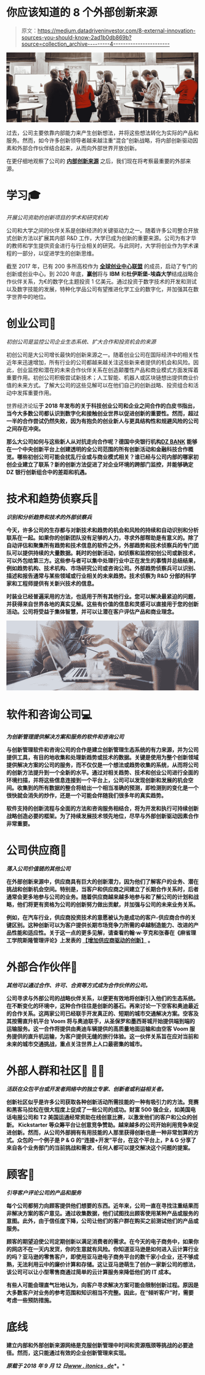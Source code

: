 # 你应该知道的 8 个外部创新来源

> 原文：<https://medium.datadriveninvestor.com/8-external-innovation-sources-you-should-know-2ad1b0db869b?source=collection_archive---------4----------------------->

![](img/dede45ba98cb036934d7a0b1b622e883.png)

过去，公司主要依靠内部能力来产生创新想法，并将这些想法转化为实际的产品和服务。然而，如今许多创新领导者越来越注重“混合”创新战略，将内部创新驱动因素和外部合作伙伴结合起来，从而向外部世界开放创新。

在更仔细地观察了公司的 [**内部创新来源**](https://www.itonics.de/2018/08/6-internal-innovation-sources-you-should-know/) 之后，我们现在将考察最重要的外部来源。

# 学习🎓

*开展公司资助的创新项目的学术和研究机构*

公司和大学之间的伙伴关系是创新经济的关键驱动力之一。随着许多公司整合开放式创新方法以扩展其内部 R&D 工作，大学已成为创新的重要来源。公司为有才华的教师和学生提供资金进行与行业相关的研究。与此同时，大学将创业作为学术课程的一部分，以促进学生的创新思维。

截至 2017 年，已有 200 多所高校作为 [**全球创业中心联盟**](http://www.globalentrepreneurshipconsortium.org/mission/) 的成员，启动了专门的创新或创业中心。到 2020 年底，**赢创**将与 **IBM** 和**杜伊斯堡-埃森大学**结成战略合作伙伴关系，为€的数字化主题投资 1 亿美元。通过投资于数字技术的开发和测试以及数字技能的发展，特种化学品公司有望推进化学工业的数字化，并加强其在数字世界中的地位。

# 创业公司🚀

*初创公司是监控公司企业生态系统、扩大合作和投资机会的来源*

初创公司是大公司增长最快的创新来源之一。随着创业公司在国际经济中的相关性近年来迅速增加，所有行业的公司都越来越关注这些新来者提供的机会和风险。因此，创业监控和潜在的未来合作伙伴关系在创造颠覆性产品和商业模式方面发挥着重要作用。初创公司积极尝试新技术；人工智能、机器人或区块链想出提供商业价值的未来方式。了解大公司的这些见解可以在他们自己的创新战略、投资组合和活动中发挥重要作用。

世界经济论坛[](http://www3.weforum.org/docs/WEF_White_Paper_Collaboration_between_Start-ups_and_Corporates.pdf)****于 2018 年发布的关于科技创业公司和企业之间合作的白皮书指出，当今大多数公司都认识到数字化和接触创业世界以促进创新的重要性。然而，超过一半的合作尝试仍然失败，因为有抱负的创业新人与更具结构性和规避风险的公司之间存在冲突。****

****那么大公司如何与这些新人从对抗走向合作呢？德国中央银行机构[**DZ BANK**](https://www.itonics.de/2018/08/how-the-dz-bank-manages-innovation-activities/) 能够在一个中央创新平台上创建透明的全公司范围的所有创新活动和金融科技合作概览。哪些初创公司可能会扰乱行业或与商业模式相关？谁已经与公司内部的哪家初创企业建立了联系？新的创新方法促进了对企业环境的跨部门监控，并能够确定 DZ 银行创新组合中的差距和机遇。****

# ****技术和趋势侦察兵🔎****

*****识别和分析趋势和技术的外部侦察兵*****

****今天，许多公司的生存都与对新技术和趋势的机会和风险的持续和自动识别和分析联系在一起。如果你的创新团队没有足够的人力，寻求外部帮助是有意义的。除了自动评估和聚集所有趋势和技术信息的软件之外，外部趋势和技术侦察兵的专门团队可以提供持续的大量数据。耗时的创新活动，如侦察和监控初创公司或新技术，可以外包给第三方。这些参与者可以集中处理行业中正在发生的事情并总结结果，例如趋势机构、技术机构、市场研究公司或咨询公司。外部趋势侦察兵可以识别、描述和报告通常与某些领域或行业相关的未来趋势。技术侦察为 R&D 分部的科学家和工程师提供有关新兴技术的信息。****

****时装业已经普遍采用的方法，也适用于所有其他行业。您可以解决最紧迫的问题，并获得来自世界各地的真实见解。这些有价值的信息和灵感可以直接用于您的创新活动。公司将受益于集体智慧，并可以让潜在客户评估产品和商业理念。****

****![](img/1b8b0ffe65b5a627c048e538484e0302.png)****

# ****‍软件和咨询公司💻****

*****为创新管理提供解决方案和服务的软件和咨询公司*****

****与创新管理软件和咨询公司的合作是建立创新管理生态系统的有力来源，并为公司提供工具，有目的地收集和处理新趋势或技术的数据。关键是使用为整个创新领域提供解决方案的公司的服务，而不仅仅是一个想法或趋势收集的系统，从而将公司的创新方法提升到一个全新的水平。通过对相关趋势、技术和创业公司进行全面的环境扫描，并将这些信息连接到一个平台上，公司可以发现创新和发展的机会空间。收集到的所有数据的整合将给出一个相当准确的预测，即检测到的变化是一个很快就会消失的炒作，还是一个可能会伴随我们很多年的真实趋势。****

****软件支持的创新流程与全面的方法和咨询服务相结合，将为开发和执行可持续创新战略创造必要的框架。为了持续发展技术领先地位，尽早与外部创新驱动因素合作非常重要。****

# ****公司供应商🤝****

*****落入公司价值链的其他公司*****

****在外部创新来源中，供应商具有巨大的创新潜力，因为他们了解客户的业务、潜在挑战和创新机会空间。特别是，当客户和供应商之间建立了长期合作关系时，后者通常会更多地参与公司的业务。随着供应商越来越多地参与和了解公司的计划和战略，他们将更有资格为公司的创新努力做出贡献，并加强与公司的未来业务关系。****

****例如，在汽车行业，供应商投资技术的意愿被认为是成功的客户-供应商合作的关键区别。这种创新可以为客户提供长期市场竞争力所需的卓越制造能力、改进的产品性能和适应性。关于这一点的更多见解，请查看约翰·w·亨克和张春在《麻省理工学院斯隆管理评论》上发表的 [**【增加供应商驱动的创新】**](https://sloanreview.mit.edu/article/increasing-supplier-driven-innovation/) 。****

# ****外部合作伙伴💼****

*****其他可以通过合作、许可、合资等方式成为合作伙伴的公司。*****

****公司寻求与外部公司的战略伙伴关系，以便更有效地将创新引入他们的生态系统。在不断变化的环境中，这种合作往往是创新的基石。再来讨论一下**空客**和**奥迪**最近的合作关系。这两家公司已经联手开发真正的、短期的城市交通解决方案。空客及其按需直升机平台 Voom 将与奥迪联手，从圣保罗和墨西哥城开始提供端到端的运输服务。这一合作将提供由奥迪车辆提供的高质量地面运输和由空客 Voom 服务提供的直升机运输，为客户提供无缝的旅行体验。这一伙伴关系旨在应对当前和未来的城市交通挑战，重点关注世界上人口最密集的城市。****

# ****外部人群和社区🙋 🙋‍♂️****

*****活跃在众包平台或开发者网络中的独立专家、创新者或利益相关者。*****

****创新社区似乎是许多公司获取各种创新活动所需技能的一种有吸引力的方法。竞赛和黑客马拉松在很大程度上促成了一些公司的成功。财富 500 强企业，如美国电话电报公司和 T2 美国运通经常资助在线创意比赛，以激发他们的客户和公众的创新。 **Kickstarter** 等众筹平台让创意竞争赞助。越来越多的公司开始利用竞争来促进创新。然而，从公司外部拥有有用技能的人那里获得创新也是一种非常划算的方式。众包的一个例子是 P & G 的**“连接+开发”**平台，在这个平台上，P & G 分享了来自各个业务部门的当前挑战和需求，任何人都可以提交解决这个问题的提案。****

# ****顾客📝****

*****引导客户评论公司的产品和服务*****

****每个公司都努力向顾客提供他们想要的东西。近年来，公司一直在寻找注重结果而非解决方案的客户意见。通过收集数据，他们试图找出顾客使用某种产品或服务的意图。此外，由于信任度下降，公司让他们的客户群在购买之前测试他们的产品或服务。****

****顾客的期望迫使公司定期创新以满足消费者的需求。在今天的电子商务中，如果你的网店不在一天内发货，你的生意就有风险。你知道亚马逊是如何进入云计算行业的吗？亚马逊的零售客户，即使用亚马逊电子商务平台的数千家小企业，还不够成熟，无法利用云中的廉价计算和存储。这让亚马逊萌生了创办一家新公司的想法，该公司可以让小型零售商通过简单的云计算服务来降低他们的 IT 成本。****

****有些人可能会理直气壮地认为，向客户寻求解决方案可能会限制创新过程。原因是大多数客户对业务的参考范围和知识相当不完整。因此，在“倾听客户”时，需要考虑一些预防措施。****

# ****底线****

****建立内部和外部创新来源网络是克服创新管理中时间和资源瓶颈等挑战的必要途径。然而，这只能通过有效的企业创新管理来实现。****

*****原载于 2018 年 9 月 12 日*[*www . itonics . de*](https://www.itonics.de/2018/09/8-external-innovation-sources-you-should-know/)*。*****